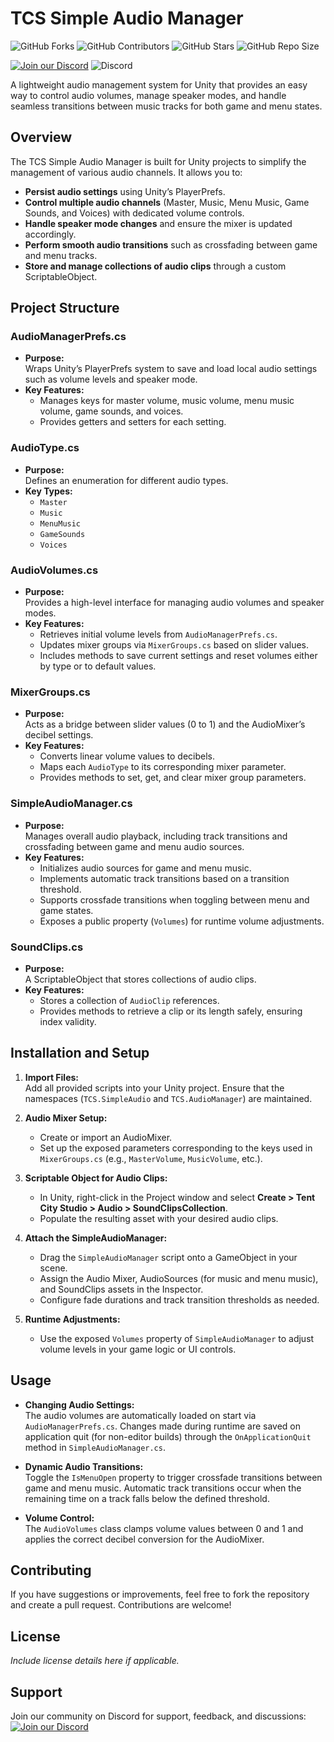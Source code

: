 # TCS Simple Audio Manager

![GitHub Forks](https://img.shields.io/github/forks/Ddemon26/TCS-AudioManager)
![GitHub Contributors](https://img.shields.io/github/contributors/Ddemon26/TCS-AudioManager)
![GitHub Stars](https://img.shields.io/github/stars/Ddemon26/TCS-AudioManager)
![GitHub Repo Size](https://img.shields.io/github/repo-size/Ddemon26/TCS-AudioManager)

[![Join our Discord](https://img.shields.io/badge/Discord-Join%20Us-7289DA?logo=discord&logoColor=white)](https://discord.gg/knwtcq3N2a)
![Discord](https://img.shields.io/discord/1047781241010794506)

A lightweight audio management system for Unity that provides an easy way to control audio volumes, manage speaker modes, and handle seamless transitions between music tracks for both game and menu states.

## Overview

The TCS Simple Audio Manager is built for Unity projects to simplify the management of various audio channels. It allows you to:
- **Persist audio settings** using Unity’s PlayerPrefs.
- **Control multiple audio channels** (Master, Music, Menu Music, Game Sounds, and Voices) with dedicated volume controls.
- **Handle speaker mode changes** and ensure the mixer is updated accordingly.
- **Perform smooth audio transitions** such as crossfading between game and menu tracks.
- **Store and manage collections of audio clips** through a custom ScriptableObject.

## Project Structure

### AudioManagerPrefs.cs
- **Purpose:**  
  Wraps Unity’s PlayerPrefs system to save and load local audio settings such as volume levels and speaker mode.
- **Key Features:**
   - Manages keys for master volume, music volume, menu music volume, game sounds, and voices.
   - Provides getters and setters for each setting.

### AudioType.cs
- **Purpose:**  
  Defines an enumeration for different audio types.
- **Key Types:**
   - `Master`
   - `Music`
   - `MenuMusic`
   - `GameSounds`
   - `Voices`

### AudioVolumes.cs
- **Purpose:**  
  Provides a high-level interface for managing audio volumes and speaker modes.
- **Key Features:**
   - Retrieves initial volume levels from `AudioManagerPrefs.cs`.
   - Updates mixer groups via `MixerGroups.cs` based on slider values.
   - Includes methods to save current settings and reset volumes either by type or to default values.

### MixerGroups.cs
- **Purpose:**  
  Acts as a bridge between slider values (0 to 1) and the AudioMixer’s decibel settings.
- **Key Features:**
   - Converts linear volume values to decibels.
   - Maps each `AudioType` to its corresponding mixer parameter.
   - Provides methods to set, get, and clear mixer group parameters.

### SimpleAudioManager.cs
- **Purpose:**  
  Manages overall audio playback, including track transitions and crossfading between game and menu audio sources.
- **Key Features:**
   - Initializes audio sources for game and menu music.
   - Implements automatic track transitions based on a transition threshold.
   - Supports crossfade transitions when toggling between menu and game states.
   - Exposes a public property (`Volumes`) for runtime volume adjustments.

### SoundClips.cs
- **Purpose:**  
  A ScriptableObject that stores collections of audio clips.
- **Key Features:**
   - Stores a collection of `AudioClip` references.
   - Provides methods to retrieve a clip or its length safely, ensuring index validity.

## Installation and Setup

1. **Import Files:**  
   Add all provided scripts into your Unity project. Ensure that the namespaces (`TCS.SimpleAudio` and `TCS.AudioManager`) are maintained.

2. **Audio Mixer Setup:**
   - Create or import an AudioMixer.
   - Set up the exposed parameters corresponding to the keys used in `MixerGroups.cs` (e.g., `MasterVolume`, `MusicVolume`, etc.).

3. **Scriptable Object for Audio Clips:**
   - In Unity, right-click in the Project window and select **Create > Tent City Studio > Audio > SoundClipsCollection**.
   - Populate the resulting asset with your desired audio clips.

4. **Attach the SimpleAudioManager:**
   - Drag the `SimpleAudioManager` script onto a GameObject in your scene.
   - Assign the Audio Mixer, AudioSources (for music and menu music), and SoundClips assets in the Inspector.
   - Configure fade durations and track transition thresholds as needed.

5. **Runtime Adjustments:**
   - Use the exposed `Volumes` property of `SimpleAudioManager` to adjust volume levels in your game logic or UI controls.

## Usage

- **Changing Audio Settings:**  
  The audio volumes are automatically loaded on start via `AudioManagerPrefs.cs`. Changes made during runtime are saved on application quit (for non-editor builds) through the `OnApplicationQuit` method in `SimpleAudioManager.cs`.

- **Dynamic Audio Transitions:**  
  Toggle the `IsMenuOpen` property to trigger crossfade transitions between game and menu music. Automatic track transitions occur when the remaining time on a track falls below the defined threshold.

- **Volume Control:**  
  The `AudioVolumes` class clamps volume values between 0 and 1 and applies the correct decibel conversion for the AudioMixer.

## Contributing

If you have suggestions or improvements, feel free to fork the repository and create a pull request. Contributions are welcome!

## License

*Include license details here if applicable.*


## Support

Join our community on Discord for support, feedback, and discussions:  
[![Join our Discord](https://img.shields.io/badge/Discord-Join%20Us-7289DA?logo=discord&logoColor=white)](https://discord.gg/knwtcq3N2a)

